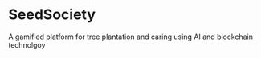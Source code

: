 # SeedSociety
A gamified platform for tree plantation and caring using AI  and blockchain technolgoy
